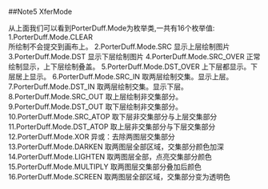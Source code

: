 ##Note5 XferMode




从上面我们可以看到PorterDuff.Mode为枚举类,一共有16个枚举值:
1.PorterDuff.Mode.CLEAR  
  所绘制不会提交到画布上。
2.PorterDuff.Mode.SRC
   显示上层绘制图片
3.PorterDuff.Mode.DST
  显示下层绘制图片
4.PorterDuff.Mode.SRC_OVER
  正常绘制显示，上下层绘制叠盖。
5.PorterDuff.Mode.DST_OVER
  上下层都显示。下层居上显示。
6.PorterDuff.Mode.SRC_IN
   取两层绘制交集。显示上层。
7.PorterDuff.Mode.DST_IN
  取两层绘制交集。显示下层。
8.PorterDuff.Mode.SRC_OUT
 取上层绘制非交集部分。
9.PorterDuff.Mode.DST_OUT
 取下层绘制非交集部分。
10.PorterDuff.Mode.SRC_ATOP
 取下层非交集部分与上层交集部分
11.PorterDuff.Mode.DST_ATOP
 取上层非交集部分与下层交集部分
12.PorterDuff.Mode.XOR
  异或：去除两图层交集部分
13.PorterDuff.Mode.DARKEN
  取两图层全部区域，交集部分颜色加深
14.PorterDuff.Mode.LIGHTEN
  取两图层全部，点亮交集部分颜色
15.PorterDuff.Mode.MULTIPLY
  取两图层交集部分叠加后颜色
16.PorterDuff.Mode.SCREEN
  取两图层全部区域，交集部分变为透明色